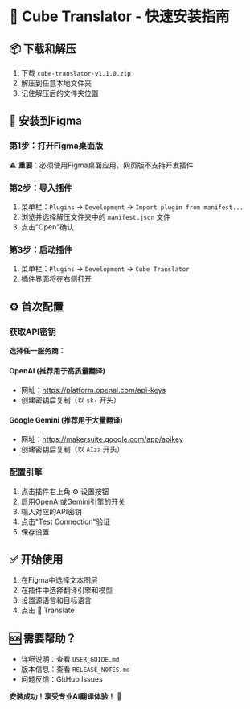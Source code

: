 # 🚀 Cube Translator - 快速安装指南

## 📦 下载和解压
1. 下载 `cube-translator-v1.1.0.zip`
2. 解压到任意本地文件夹
3. 记住解压后的文件夹位置

## 🎯 安装到Figma

### 第1步：打开Figma桌面版
⚠️ **重要**：必须使用Figma桌面应用，网页版不支持开发插件

### 第2步：导入插件
1. 菜单栏：`Plugins` → `Development` → `Import plugin from manifest...`
2. 浏览并选择解压文件夹中的 `manifest.json` 文件
3. 点击"Open"确认

### 第3步：启动插件
1. 菜单栏：`Plugins` → `Development` → `Cube Translator`
2. 插件界面将在右侧打开

## ⚙️ 首次配置

### 获取API密钥
**选择任一服务商**：

#### OpenAI (推荐用于高质量翻译)
- 网址：https://platform.openai.com/api-keys
- 创建密钥后复制（以 `sk-` 开头）

#### Google Gemini (推荐用于大量翻译)
- 网址：https://makersuite.google.com/app/apikey  
- 创建密钥后复制（以 `AIza` 开头）

### 配置引擎
1. 点击插件右上角 ⚙️ 设置按钮
2. 启用OpenAI或Gemini引擎的开关
3. 输入对应的API密钥
4. 点击"Test Connection"验证
5. 保存设置

## ✅ 开始使用
1. 在Figma中选择文本图层
2. 在插件中选择翻译引擎和模型
3. 设置源语言和目标语言
4. 点击 🚀 Translate

## 🆘 需要帮助？
- 详细说明：查看 `USER_GUIDE.md`
- 版本信息：查看 `RELEASE_NOTES.md`
- 问题反馈：GitHub Issues

**安装成功！享受专业AI翻译体验！** 🎉